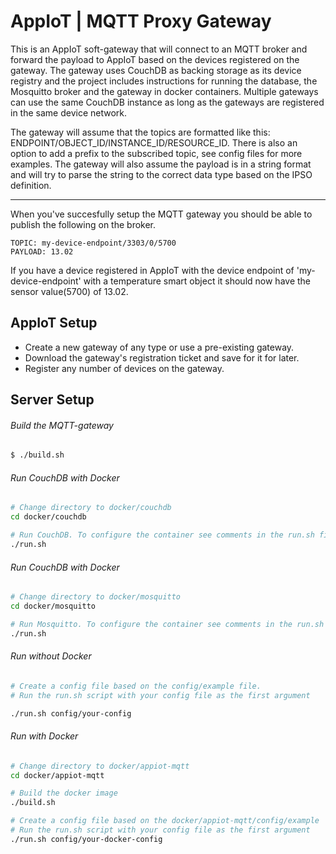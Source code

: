 # AppIoT | MQTT Proxy Gateway

This is an AppIoT soft-gateway that will connect to an MQTT broker and forward the payload to AppIoT based on the devices registered on the gateway. The gateway uses CouchDB as backing storage as its device registry and the project includes instructions for running the database, the Mosquitto broker and the gateway in docker containers. Multiple gateways can use the same CouchDB instance as long as the gateways are registered in the same device network. 

The gateway will assume that the topics are formatted like this: ENDPOINT/OBJECT_ID/INSTANCE_ID/RESOURCE_ID.
There is also an option to add a prefix to the subscribed topic, see config files for more examples.
The gateway will also assume the payload is in a string format and will try to parse the string to the correct data type based on the IPSO definition.

---

When you've succesfully setup the MQTT gateway you should be able to publish the following on the broker.
```
TOPIC: my-device-endpoint/3303/0/5700
PAYLOAD: 13.02
```
If you have a device registered in AppIoT with the device endpoint of 'my-device-endpoint' with a temperature smart object it should now have the sensor value(5700) of 13.02.

## AppIoT Setup

* Create a new gateway of any type or use a pre-existing gateway.
* Download the gateway's registration ticket and save for it for later.
* Register any number of devices on the gateway.

## Server Setup

###### Build the MQTT-gateway
``` bash
$ ./build.sh

``` 
###### Run CouchDB with Docker
```bash
# Change directory to docker/couchdb
cd docker/couchdb

# Run CouchDB. To configure the container see comments in the run.sh file.
./run.sh
```
###### Run CouchDB with Docker
```bash
# Change directory to docker/mosquitto
cd docker/mosquitto

# Run Mosquitto. To configure the container see comments in the run.sh file.
./run.sh
```
###### Run without Docker
```bash
# Create a config file based on the config/example file.
# Run the run.sh script with your config file as the first argument

./run.sh config/your-config
```
###### Run with Docker

```bash
# Change directory to docker/appiot-mqtt
cd docker/appiot-mqtt

# Build the docker image
./build.sh

# Create a config file based on the docker/appiot-mqtt/config/example
# Run the run.sh script with your config file as the first argument
./run.sh config/your-docker-config
```
